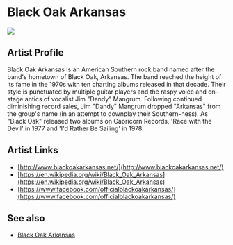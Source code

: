# Black Oak Arkansas

![](../../asssets/artists/Black_Oak_Arkansas.png)

## Artist Profile

Black Oak Arkansas is an American Southern rock band named after the band's hometown of Black Oak, Arkansas. The band reached the height of its fame in the 1970s with ten charting albums released in that decade. Their style is punctuated by multiple guitar players and the raspy voice and on-stage antics of vocalist Jim "Dandy" Mangrum.
Following continued diminishing record sales, Jim "Dandy" Mangrum dropped "Arkansas" from the group's name (in an attempt to downplay their Southern-ness).
As "Black Oak" released two albums on Capricorn Records, 'Race with the Devil' in 1977 and 'I'd Rather Be Sailing' in 1978.

## Artist Links

- [http://www.blackoakarkansas.net/](http://www.blackoakarkansas.net/)
- [https://en.wikipedia.org/wiki/Black_Oak_Arkansas](https://en.wikipedia.org/wiki/Black_Oak_Arkansas)
- [https://www.facebook.com/officialblackoakarkansas/](https://www.facebook.com/officialblackoakarkansas/)


## See also

- [Black Oak Arkansas](Black_Oak_Arkansas-Black_Oak_Arkansas.md)
